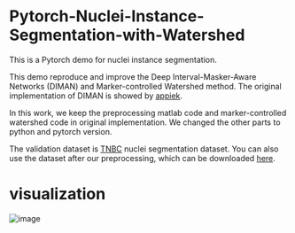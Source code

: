 # Pytorch-Nuclei-Instance-Segmentation-with-Watershed
This is a Pytorch demo for nuclei instance segmentation.

This demo reproduce and improve the Deep Interval-Masker-Aware Networks (DIMAN) and Marker-controlled Watershed method. The original implementation of DIMAN is showed by [appiek](https://github.com/appiek/Nuclei_Segmentation_Experiments_Demo).

In this work, we keep the preprocessing matlab code and marker-controlled watershed code in original implementation. We changed the other parts to python and pytorch version.

The validation dataset is [TNBC](https://zenodo.org/record/1175282#.Xnk84G5uKhd) nuclei segmentation dataset. You can also use the dataset after our preprocessing, which can be downloaded [here](https://drive.google.com/file/d/16ajg19swFmvFqkH5sxsdoI3GX4aqjRB6/view?usp=sharing).

# visualization

![image](https://github.com/flyingdingding/Pytorch-Nuclei-Instance-Segmentation-Demo/blob/master/demo_images/visual.png)

